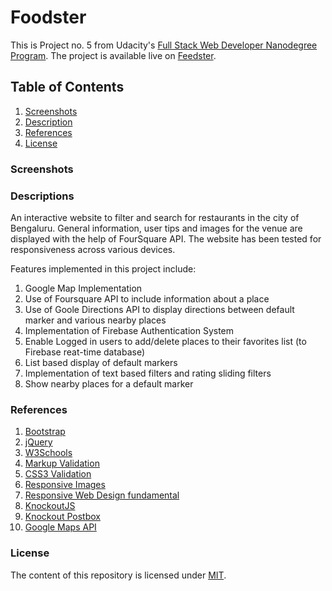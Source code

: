 # Foodster

This is Project no. 5 from Udacity's [Full Stack Web Developer Nanodegree Program](https://in.udacity.com/course/full-stack-web-developer-nanodegree--nd004/). The project is available live on [Feedster](https://manojpatra1991.github.io/Foodster/).

## Table of Contents

  1. [Screenshots](#screenshots)
  2. [Description](#description)
  3. [References](#references)
  4. [License](#license)

### Screenshots

### Descriptions

An interactive website to filter and search for restaurants in the city of Bengaluru. General information, user tips and images for the venue are displayed with the help of FourSquare API. The website has been tested for responsiveness across various devices.

Features implemented in this project include:

  1. Google Map Implementation
  2. Use of Foursquare API to include information about a place
  3. Use of Goole Directions API to display directions between default marker and various nearby places
  4. Implementation of Firebase Authentication System
  5. Enable Logged in users to add/delete places to their favorites list (to Firebase reat-time database)
  6. List based display of default markers
  7. Implementation of text based filters and rating sliding filters
  8. Show nearby places for a default marker
  
### References

  1. [Bootstrap](http://getbootstrap.com/)
  2. [jQuery](https://jquery.com/)
  3. [W3Schools](https://www.w3schools.com/)
  4. [Markup Validation](https://validator.w3.org/)
  5. [CSS3 Validation](https://jigsaw.w3.org/css-validator/)
  6. [Responsive Images](https://www.udacity.com/course/responsive-images--ud882)
  7. [Responsive Web Design fundamental](https://www.udacity.com/course/responsive-web-design-fundamentals--ud893)
  8. [KnockoutJS](http://knockoutjs.com/)
  9. [Knockout Postbox](https://github.com/rniemeyer/knockout-postbox)
  10. [Google Maps API](https://developers.google.com/maps/)
  
### License

The content of this repository is licensed under [MIT](https://choosealicense.com/licenses/mit/).
